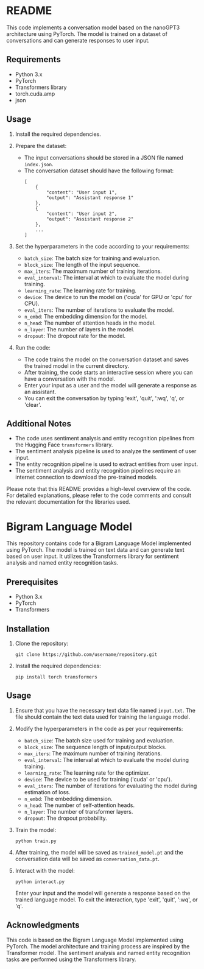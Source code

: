 # README

This code implements a conversation model based on the nanoGPT3 architecture using PyTorch. The model is trained on a dataset of conversations and can generate responses to user input.

## Requirements
- Python 3.x
- PyTorch
- Transformers library
- torch.cuda.amp
- json

## Usage

1. Install the required dependencies.

2. Prepare the dataset:
   - The input conversations should be stored in a JSON file named `index.json`.
   - The conversation dataset should have the following format:
     ```
     [
         {
             "content": "User input 1",
             "output": "Assistant response 1"
         },
         {
             "content": "User input 2",
             "output": "Assistant response 2"
         },
         ...
     ]
     ```

3. Set the hyperparameters in the code according to your requirements:
   - `batch_size`: The batch size for training and evaluation.
   - `block_size`: The length of the input sequence.
   - `max_iters`: The maximum number of training iterations.
   - `eval_interval`: The interval at which to evaluate the model during training.
   - `learning_rate`: The learning rate for training.
   - `device`: The device to run the model on ('cuda' for GPU or 'cpu' for CPU).
   - `eval_iters`: The number of iterations to evaluate the model.
   - `n_embd`: The embedding dimension for the model.
   - `n_head`: The number of attention heads in the model.
   - `n_layer`: The number of layers in the model.
   - `dropout`: The dropout rate for the model.

4. Run the code:
   - The code trains the model on the conversation dataset and saves the trained model in the current directory.
   - After training, the code starts an interactive session where you can have a conversation with the model.
   - Enter your input as a user and the model will generate a response as an assistant.
   - You can exit the conversation by typing 'exit', 'quit', ':wq', 'q', or 'clear'.

## Additional Notes

- The code uses sentiment analysis and entity recognition pipelines from the Hugging Face `transformers` library.
- The sentiment analysis pipeline is used to analyze the sentiment of user input.
- The entity recognition pipeline is used to extract entities from user input.
- The sentiment analysis and entity recognition pipelines require an internet connection to download the pre-trained models.

Please note that this README provides a high-level overview of the code. For detailed explanations, please refer to the code comments and consult the relevant documentation for the libraries used.



# Bigram Language Model

This repository contains code for a Bigram Language Model implemented using PyTorch. The model is trained on text data and can generate text based on user input. It utilizes the Transformers library for sentiment analysis and named entity recognition tasks.

## Prerequisites
- Python 3.x
- PyTorch
- Transformers

## Installation
1. Clone the repository:

   ```shell
   git clone https://github.com/username/repository.git
   ```

2. Install the required dependencies:

   ```shell
   pip install torch transformers
   ```

## Usage
1. Ensure that you have the necessary text data file named `input.txt`. The file should contain the text data used for training the language model.

2. Modify the hyperparameters in the code as per your requirements:

   - `batch_size`: The batch size used for training and evaluation.
   - `block_size`: The sequence length of input/output blocks.
   - `max_iters`: The maximum number of training iterations.
   - `eval_interval`: The interval at which to evaluate the model during training.
   - `learning_rate`: The learning rate for the optimizer.
   - `device`: The device to be used for training ('cuda' or 'cpu').
   - `eval_iters`: The number of iterations for evaluating the model during estimation of loss.
   - `n_embd`: The embedding dimension.
   - `n_head`: The number of self-attention heads.
   - `n_layer`: The number of transformer layers.
   - `dropout`: The dropout probability.

3. Train the model:

   ```shell
   python train.py
   ```

4. After training, the model will be saved as `trained_model.pt` and the conversation data will be saved as `conversation_data.pt`.

5. Interact with the model:

   ```shell
   python interact.py
   ```

   Enter your input and the model will generate a response based on the trained language model. To exit the interaction, type 'exit', 'quit', ':wq', or 'q'.

## Acknowledgments
This code is based on the Bigram Language Model implemented using PyTorch. The model architecture and training process are inspired by the Transformer model. The sentiment analysis and named entity recognition tasks are performed using the Transformers library.
